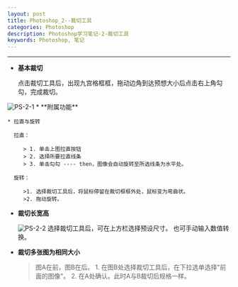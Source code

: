 ```yaml
---
layout: post
title: Photoshop_2--裁切工具
categories: Photoshop
description: Photoshop学习笔记-2-裁切工具
keywords: Photoshop, 笔记
---
```


___
* **基本裁切**

  点击裁切工具后，出现九宫格框框，拖动边角到达预想大小后点击右上角勾勾，完成裁切。
<img src="https://xiaoxin1900.club/images/posts/Photoshop/PS-2-1.png" alt="PS-2-1">
* **附属功能**

    * 拉直与旋转

      拉直：

         > 1. 单击上图拉直按钮
         > 2. 选择所要拉直线条
         > 3. 单击勾勾 ---- then，图像会自动旋转至所选线条为水平处。
      
      旋转：
      
         >1. 选择裁切工具后，将鼠标停留在裁切框框外处，鼠标变为弯曲状。
         >2. 拖动旋转。
    
* **裁切长宽高**

  <img src="https://xiaoxin1900.club/images/posts/Photoshop/PS-2-2.png" alt="PS-2-2">
  选择裁切工具后，可在上方栏选择预设尺寸。 也可手动输入数值转换。

* **裁切多张图为相同大小**

  > 图A在前，图B在后。
      1. 在图B处选择裁切工具后，在下拉选单选择"前面的图像"。 
      2. 在A处确认。此时A与B裁切后规格一样。